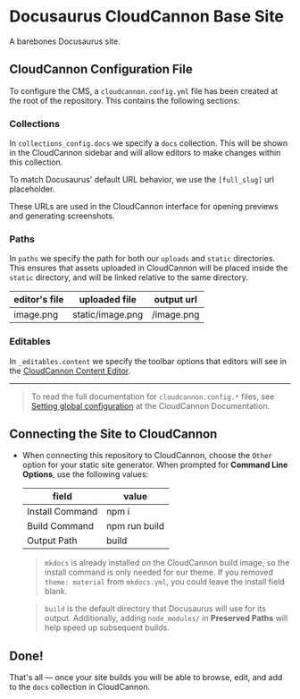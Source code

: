# Docusaurus CloudCannon Base Site

A barebones Docusaurus site.

## CloudCannon Configuration File

To configure the CMS, a `cloudcannon.config.yml` file has been created at the root of the repository. This contains the following sections:

### Collections

In `collections_config.docs` we specify a `docs` collection. This will be shown in the CloudCannon sidebar and will allow editors to make changes within this collection.

To match Docusaurus' default URL behavior, we use the `[full_slug]` url placeholder.

These URLs are used in the CloudCannon interface for opening previews and generating screenshots.

### Paths

In `paths` we specify the path for both our `uploads` and `static` directories. This ensures that assets uploaded in CloudCannon will be placed inside the `static` directory, and will be linked relative to the same directory.

| editor's file | uploaded file    | output url |
|---------------|------------------|------------|
| image.png     | static/image.png | /image.png |

### Editables

In `_editables.content` we specify the toolbar options that editors will see in the [CloudCannon Content Editor](https://cloudcannon.com/documentation/articles/introducing-the-content-editor/).

***

> To read the full documentation for `cloudcannon.config.*` files, see [Setting global configuration](https://cloudcannon.com/documentation/articles/setting-global-configuration/) at the CloudCannon Documentation.

## Connecting the Site to CloudCannon

*   When connecting this repository to CloudCannon, choose the `Other` option for your static site generator. When prompted for **Command Line Options**, use the following values:

    | field           | value         |
    |-----------------|---------------|
    | Install Command | npm i         |
    | Build Command   | npm run build |
    | Output Path     | build         |

    > `mkdocs` is already installed on the CloudCannon build image, so the install command is only needed for our theme. If you removed `theme: material` from `mkdocs.yml`, you could leave the install field blank.

    > `build` is the default directory that Docusaurus will use for its output.
    > Additionally, adding `node_modules/` in **Preserved Paths** will help speed up subsequent builds.

## Done!

That's all — once your site builds you will be able to browse, edit, and add to the `docs` collection in CloudCannon.
